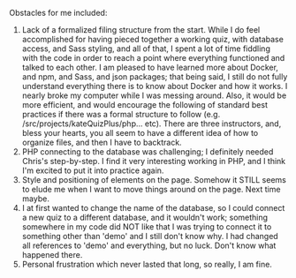 Obstacles for me included:
  1.  Lack of a formalized filing structure from the start. While I do feel accomplished for having pieced together a working quiz, with database access, and Sass styling, and all of that, I spent a lot of time fiddling with the code in order to reach a point where everything functioned and talked to each other. I am pleased to have learned more about Docker, and npm, and Sass, and json packages; that being said, I still do not fully understand everything there is to know about Docker and how it works. I nearly broke my computer while I was messing around. Also, it would be more efficient, and would encourage the following of standard best practices if there was a formal structure to follow (e.g. /src/projects/kateQuizPlus/php... etc). There are three instructors, and, bless your hearts, you all seem to have a different idea of how to organize files, and then I have to backtrack. 
  2.  PHP connecting to the database was challenging; I definitely needed Chris's step-by-step. I find it very interesting working in PHP, and I think I'm excited to put it into practice again.
  3.  Style and positioning of elements on the page. Somehow it STILL seems to elude me when I want to move things around on the page. Next time maybe.
  4.  I at first wanted to change the name of the database, so I could connect a new quiz to a different database, and it wouldn't work; something somewhere in my code did NOT like that I was trying to connect it to something other than 'demo' and I still don't know why. I had changed all references to 'demo' and everything, but no luck. Don't know what happened there.
  5.  Personal frustration which never lasted that long, so really, I am fine.
